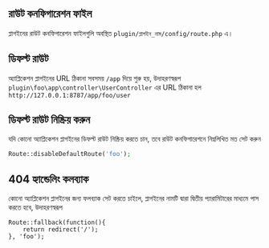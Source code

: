 ## রাউট কনফিগারেশন ফাইল
প্লাগইনের রাউট কনফিগারেশন ফাইলগুলি অবস্থিত `plugin/প্লাগইন_নাম/config/route.php` এ।

## ডিফল্ট রাউট
অ্যাপ্লিকেশন প্লাগইনের URL ঠিকানা সবসময় `/app` দিয়ে শুরু হয়, উদাহরণস্বরূপ `plugin\foo\app\controller\UserController` এর URL ঠিকানা হল `http://127.0.0.1:8787/app/foo/user`

## ডিফল্ট রাউট নিষ্ক্রিয় করুন
যদি কোনো অ্যাপ্লিকেশন প্লাগইনের ডিফল্ট রাউট নিষ্ক্রিয় করতে চান, তবে রাউট কনফিগারেশনে নিম্নলিখিত মত সেট করুন
```php
Route::disableDefaultRoute('foo');
```

## 404 হ্যান্ডেলিং কলব্যাক
কোনো অ্যাপ্লিকেশন প্লাগইনের জন্য ফলব্যাক সেট করতে চাইলে, প্লাগইনের নামটি  দ্বারা দ্বিতীয় প্যারামিটারের মাধ্যমে পাস করতে হবে, উদাহরণস্বরূপ
```
Route::fallback(function(){
    return redirect('/');
}, 'foo');
```
